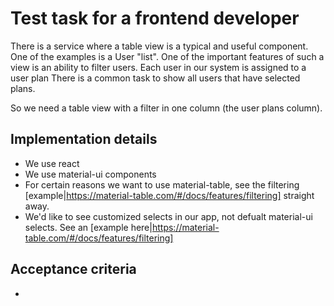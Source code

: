 # Test task for a frontend developer

There is a service where a table view is a typical and useful component. One of the examples is a User "list".
One of the important features of such a view is an ability to filter users. Each user in our system is assigned to a user plan
There is a common task to show all users that have selected plans. 

So we need a table view with a filter in one column (the user plans column).

## Implementation details

- We use react
- We use material-ui components
- For certain reasons we want to use material-table, see the filtering [example|https://material-table.com/#/docs/features/filtering] straight away.
- We'd like to see customized selects in our app, not defualt material-ui selects. See an [example here|https://material-table.com/#/docs/features/filtering]

## Acceptance criteria

- 